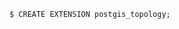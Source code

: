 <!-- usedin: [ _includes/_inlines/Tutorials/Rails/1985-09-26-postgis-installation/1985-09-26-postgis-installation_postgis-extension-for-postg.md, _includes/_inlines/Tutorials/Rails/1985-09-26-postgis-installation/1985-09-26-postgis-installation_postgis-extension-for-postg.md] -->

```
$ CREATE EXTENSION postgis_topology;
```
